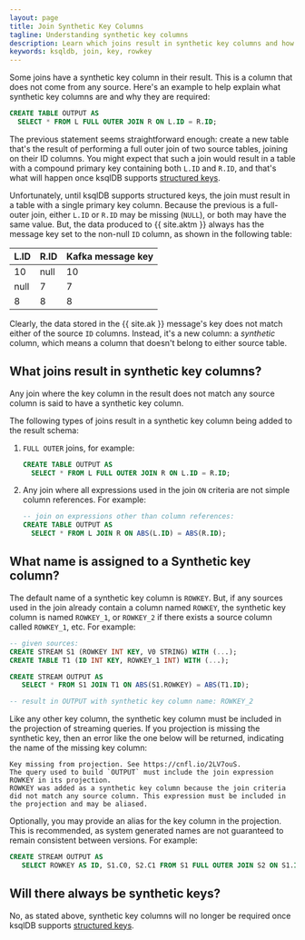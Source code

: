 ```yaml
---
layout: page
title: Join Synthetic Key Columns
tagline: Understanding synthetic key columns
description: Learn which joins result in synthetic key columns and how to work with them.
keywords: ksqldb, join, key, rowkey
---
```


Some joins have a synthetic key column in their result. This is a column that does not come from any
source. Here's an example to help explain what synthetic key columns are and why they are required:

```sql
CREATE TABLE OUTPUT AS
  SELECT * FROM L FULL OUTER JOIN R ON L.ID = R.ID;
```

The previous statement seems straightforward enough: create a new table that's the result of
performing a full outer join of two source tables, joining on their ID columns. You might expect
that such a join would result in a table with a compound primary key containing both `L.ID` and
`R.ID`, and that's what will happen once ksqlDB supports
[structured keys][1].

Unfortunately, until ksqlDB supports structured keys, the join must result in a table with a single
primary key column. Because the previous is a full-outer join, either `L.ID` or `R.ID` may be 
missing (`NULL`), or both may have the same value. But, the data produced to {{ site.aktm }}
always has the message key set to the non-null `ID` column, as shown in the following table:

| L.ID  | R.ID | Kafka message key |
|-------|------|:------------------|
|  10   | null | 10                |
|  null | 7    | 7                 |
|  8    | 8    | 8                 |

Clearly, the data stored in the {{ site.ak }} message's key does not match either of the source `ID`
columns. Instead, it's a new column: a *synthetic* column, which means a column that doesn't belong
to either source table.

## What joins result in synthetic key columns?

Any join where the key column in the result does not match any source column is said to have a 
synthetic key column.

The following types of joins result in a synthetic key column being added to the result schema:

1. `FULL OUTER` joins, for example:

    ```sql
   CREATE TABLE OUTPUT AS
      SELECT * FROM L FULL OUTER JOIN R ON L.ID = R.ID;
    ```

 
2. Any join where all expressions used in the join `ON` criteria are not simple column references.
   For example: 

    ```sql
   -- join on expressions other than column references:
   CREATE TABLE OUTPUT AS
      SELECT * FROM L JOIN R ON ABS(L.ID) = ABS(R.ID);
    ```

## What name is assigned to a Synthetic key column?

The default name of a synthetic key column is `ROWKEY`. But, if any sources used in the join 
already contain a column named `ROWKEY`, the synthetic key column is named `ROWKEY_1`, or
`ROWKEY_2` if there exists a source column called `ROWKEY_1`, etc. For example: 

```sql
-- given sources:
CREATE STREAM S1 (ROWKEY INT KEY, V0 STRING) WITH (...);
CREATE TABLE T1 (ID INT KEY, ROWKEY_1 INT) WITH (...);

CREATE STREAM OUTPUT AS
   SELECT * FROM S1 JOIN T1 ON ABS(S1.ROWKEY) = ABS(T1.ID);

-- result in OUTPUT with synthetic key column name: ROWKEY_2
```

Like any other key column, the synthetic key column must be included in the projection of streaming
queries. If you projection is missing the synthetic key, then an error like the one below will be
returned, indicating the name of the missing key column:

```
Key missing from projection. See https://cnfl.io/2LV7ouS.
The query used to build `OUTPUT` must include the join expression ROWKEY in its projection.
ROWKEY was added as a synthetic key column because the join criteria did not match any source column. This expression must be included in the projection and may be aliased. 
```  

Optionally, you may provide an alias for the key column in the projection. This is recommended, as 
system generated names are not guaranteed to remain consistent between versions. For example: 

```sql
CREATE STREAM OUTPUT AS
   SELECT ROWKEY AS ID, S1.C0, S2.C1 FROM S1 FULL OUTER JOIN S2 ON S1.ID = S2.ID;
```

## Will there always be synthetic keys?

No, as stated above, synthetic key columns will no longer be required once ksqlDB supports 
[structured keys][1].

[1]: https://github.com/confluentinc/ksql/projects/9